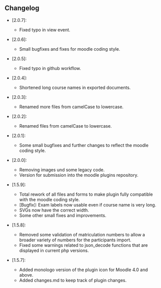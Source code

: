 ## Changelog ##

- [2.0.7]:
    - Fixed typo in view event.

- [2.0.6]:
    - Small bugfixes and fixes for moodle coding style.

- [2.0.5]:
    - Fixed typo in github workflow.

- [2.0.4]:
    - Shortened long course names in exported documents.

- [2.0.3]:
    - Renamed more files from camelCase to lowercase.

- [2.0.2]:
    - Renamed files from camelCase to lowercase.

- [2.0.1]:
    - Some small bugfixes and further changes to reflect the moodle coding style.

- [2.0.0]:
    - Removing images und some legacy code.
    - Version for submission into the moodle plugins repository.

- [1.5.9]:
    - Total rework of all files and forms to make plugin fully compatible with the moodle coding style.
    - [Bugfix]: Exam labels now usable even if course name is very long.
    - SVGs now have the correct width.
    - Some other small fixes and improvements.

- [1.5.8]:
    - Removed some validation of matriculation numbers to allow a broader variety of numbers for the participants import.
    - Fixed some warnings related to json_decode functions that are displayed in current php versions.

- [1.5.7]:
    - Added monologo version of the plugin icon for Moodle 4.0 and above.
    - Added changes.md to keep track of plugin changes.
